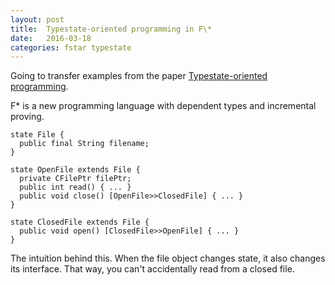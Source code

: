 ```yaml
---
layout: post
title:  Typestate-oriented programming in F\*
date:   2016-03-18
categories: fstar typestate
---
```


Going to transfer examples from the paper [Typestate-oriented programming](http://www.cs.cmu.edu/~aldrich/papers/onward2009-state.pdf).

F\* is a new programming language with dependent types and incremental proving.


    state File {
      public final String filename;
    }

    state OpenFile extends File {
      private CFilePtr filePtr;
      public int read() { ... }
      public void close() [OpenFile>>ClosedFile] { ... }
    }

    state ClosedFile extends File {
      public void open() [ClosedFile>>OpenFile] { ... }
    }

The intuition behind this. When the file object changes state, it also changes its interface. That way, you can't accidentally read from a closed file.
